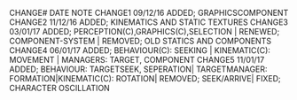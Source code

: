 CHANGE#       DATE          NOTE
CHANGE1       09/12/16      ADDED; GRAPHICSCOMPONENT
CHANGE2       11/12/16      ADDED; KINEMATICS AND STATIC TEXTURES
CHANGE3       03/01/17      ADDED; PERCEPTION(C),GRAPHICS(C),SELECTION | RENEWED; COMPONENT-SYSTEM | REMOVED; OLD STATICS AND COMPONENTS
CHANGE4       06/01/17      ADDED; BEHAVIOUR(C): SEEKING | KINEMATIC(C): MOVEMENT | MANAGERS: TARGET, COMPONENT
CHANGE5       11/01/17      ADDED; BEHAVIOUR: TARGETSEEK, SEPERATION| TARGETMANAGER: FORMATION|KINEMATIC(C): ROTATION| REMOVED;
                                    SEEK/ARRIVE| FIXED; CHARACTER OSCILLATION
